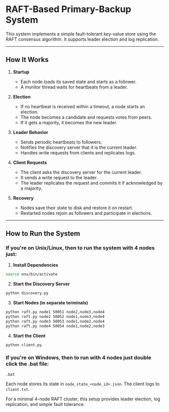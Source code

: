 # RAFT-Based Primary-Backup System

This system implements a simple fault-tolerant key-value store using the RAFT consensus algorithm. It supports leader election and log replication.

---

## How It Works

1. **Startup**
   - Each node loads its saved state and starts as a follower.
   - A monitor thread waits for heartbeats from a leader.

2. **Election**
   - If no heartbeat is received within a timeout, a node starts an election.
   - The node becomes a candidate and requests votes from peers.
   - If it gets a majority, it becomes the new leader.

3. **Leader Behavior**
   - Sends periodic heartbeats to followers.
   - Notifies the discovery server that it is the current leader.
   - Handles write requests from clients and replicates logs.

4. **Client Requests**
   - The client asks the discovery server for the current leader.
   - It sends a write request to the leader.
   - The leader replicates the request and commits it if acknowledged by a majority.

5. **Recovery**
   - Nodes save their state to disk and restore it on restart.
   - Restarted nodes rejoin as followers and participate in elections.

---

## How to Run the System

### If you're on Unix/Linux, then to run the system with 4 nodes just:

1. **Install Dependencies**
```bash
source env/bin/activate
```

2. **Start the Discovery Server**
```bash
python discovery.py
```

3. **Start Nodes (in separate terminals)**
```bash
python raft.py node1 50051 node2,node3,node4
python raft.py node2 50052 node1,node3,node4
python raft.py node3 50053 node1,node2,node4
python raft.py node4 50054 node1,node2,node3
```

4. **Start the Client**
```bash
python client.py
```

### If you're on Windows, then to run with 4 nodes just double click the .bat file:
```
.bat
```

Each node stores its state in `node_state_<node_id>.json`. The client logs to `client.txt`.

For a minimal 4-node RAFT cluster, this setup provides leader election, log replication, and simple fault tolerance.
